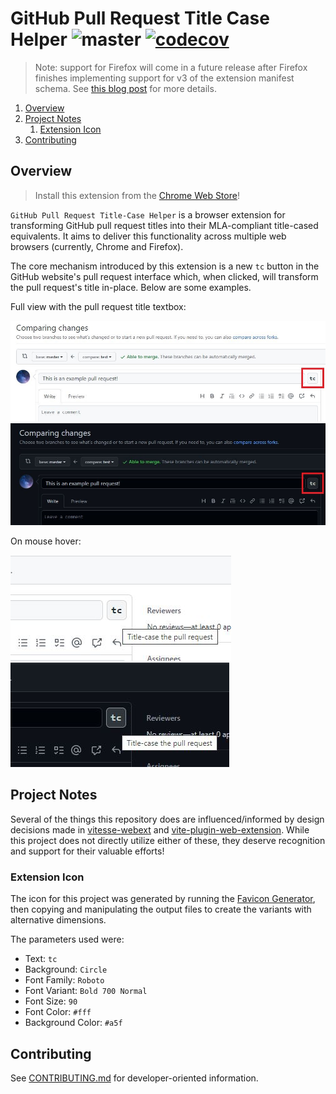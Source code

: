# GitHub Pull Request Title Case Helper ![master](https://github.com/cooperwalbrun/pull-request-title-case/workflows/master/badge.svg) [![codecov](https://codecov.io/gh/cooperwalbrun/pull-request-title-case/branch/master/graph/badge.svg?token=Q0RJM8ZHE0)](https://codecov.io/gh/cooperwalbrun/pull-request-title-case)

>Note: support for Firefox will come in a future release after Firefox finishes implementing support
>for v3 of the extension manifest schema. See
>[this blog post](https://blog.mozilla.org/addons/2022/06/08/manifest-v3-firefox-developer-preview-how-to-get-involved/)
>for more details.

1. [Overview](#overview)
2. [Project Notes](#project-notes)
   1. [Extension Icon](#extension-icon)
3. [Contributing](#contributing)

## Overview

>Install this extension from the
>[Chrome Web Store](https://chrome.google.com/webstore/detail/github-pull-request-title/dhhfopamkeaepglninnbacnkjgajoppi)!

`GitHub Pull Request Title-Case Helper` is a browser extension for transforming GitHub pull request titles into
their MLA-compliant title-cased equivalents. It aims to deliver this functionality across multiple
web browsers (currently, Chrome and Firefox).

The core mechanism introduced by this extension is a new `tc` button in the GitHub website's pull
request interface which, when clicked, will transform the pull request's title in-place. Below are
some examples.

Full view with the pull request title textbox:

![GitHub Light](./examples/github-light-red-box.jpg)
![GitHub Dark](./examples/github-dark-red-box.jpg)

On mouse hover:

![GitHub Light Hover](./examples/github-light-hover.jpg)
![GitHub Dark Hover](./examples/github-dark-hover.jpg)

## Project Notes

Several of the things this repository does are influenced/informed by design decisions made in
[vitesse-webext](https://github.com/antfu/vitesse-webext) and
[vite-plugin-web-extension](https://github.com/aklinker1/vite-plugin-web-extension/tree/main). While
this project does not directly utilize either of these, they deserve recognition and support for
their valuable efforts!

### Extension Icon

The icon for this project was generated by running the
[Favicon Generator](https://favicon.io/favicon-generator), then copying and manipulating the output
files to create the variants with alternative dimensions.

The parameters used were:

* Text: `tc`
* Background: `Circle`
* Font Family: `Roboto`
* Font Variant: `Bold 700 Normal`
* Font Size: `90`
* Font Color: `#fff`
* Background Color: `#a5f`

## Contributing

See [CONTRIBUTING.md](CONTRIBUTING.md) for developer-oriented information.
